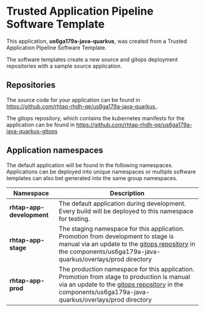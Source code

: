 # Trusted Application Pipeline Software Template

This application, **us6ga179a-java-quarkus**, was created from a Trusted Application Pipeline Software Template.

The software templates create a new source and gitops deployment repositories with a sample source application. 

## Repositories

The source code for your application can be found in [https://github.com/rhtap-rhdh-qe/us6ga179a-java-quarkus ](https://github.com/rhtap-rhdh-qe/us6ga179a-java-quarkus ).
 
The gitops repository, which contains the kubernetes manifests for the application can be found in 
[https://github.com/rhtap-rhdh-qe/us6ga179a-java-quarkus-gitops ](https://github.com/rhtap-rhdh-qe/us6ga179a-java-quarkus-gitops ) 

## Application namespaces 

The default application will be found in the following namespaces. Applications can be deployed into unique namespaces or multiple software templates can also bet generated into the same group namespaces.  

|  Namespace   |  Description   |  
| -------- | -------- |   
| **rhtap-app-development** | The default application during development. Every build will be deployed to this namespace for testing. | 
| **rhtap-app-stage** | The staging namespace for this application. Promotion from development to stage is manual via an update to the [gitops repository](https://github.com/rhtap-rhdh-qe/us6ga179a-java-quarkus-gitops ) in the components/us6ga179a-java-quarkus/overlays/prod directory |  
| **rhtap-app-prod** | The production namespace for this application. Promotion from stage to production is manual via an update to the [gitops repository](https://github.com/rhtap-rhdh-qe/us6ga179a-java-quarkus-gitops ) in the components/us6ga179a-java-quarkus/overlays/prod directory | 